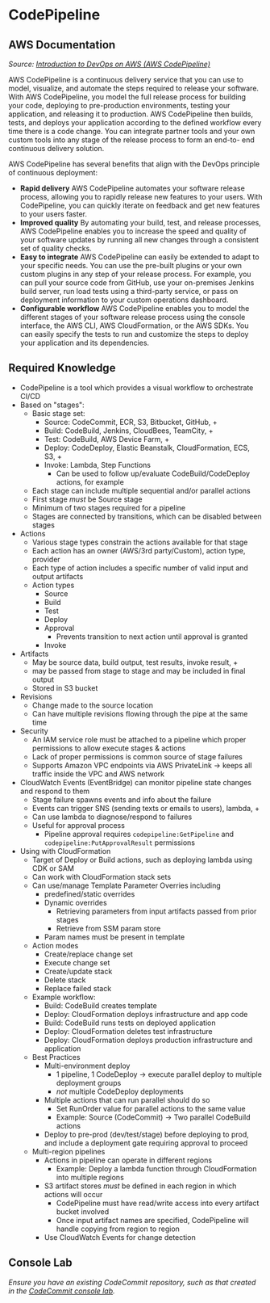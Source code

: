 # CodePipeline

## AWS Documentation

*Source: [Introduction to DevOps on AWS (AWS CodePipeline)](https://docs.aws.amazon.com/pdfs/whitepapers/latest/introduction-devops-aws/introduction-devops-aws.pdf#aws-codepipeline)*

AWS CodePipeline is a continuous delivery service that you can use to model, visualize, and
automate the steps required to release your software. With AWS CodePipeline, you model the full
release process for building your code, deploying to pre-production environments, testing your
application, and releasing it to production. AWS CodePipeline then builds, tests, and deploys your
application according to the defined workflow every time there is a code change. You can integrate
partner tools and your own custom tools into any stage of the release process to form an end-to-
end continuous delivery solution.

AWS CodePipeline has several benefits that align with the DevOps principle of continuous
deployment:

- **Rapid delivery** AWS CodePipeline automates your software release process, allowing you
to rapidly release new features to your users. With CodePipeline, you can quickly iterate on
feedback and get new features to your users faster.
- **Improved quality** By automating your build, test, and release processes, AWS CodePipeline
enables you to increase the speed and quality of your software updates by running all new
changes through a consistent set of quality checks.
- **Easy to integrate** AWS CodePipeline can easily be extended to adapt to your specific needs.
You can use the pre-built plugins or your own custom plugins in any step of your release process.
For example, you can pull your source code from GitHub, use your on-premises Jenkins build
server, run load tests using a third-party service, or pass on deployment information to your
custom operations dashboard.
- **Configurable workflow** AWS CodePipeline enables you to model the different stages of your
software release process using the console interface, the AWS CLI, AWS CloudFormation, or
the AWS SDKs. You can easily specify the tests to run and customize the steps to deploy your
application and its dependencies.

## Required Knowledge

- CodePipeline is a tool which provides a visual workflow to orchestrate CI/CD
- Based on "stages":
    - Basic stage set:
        - Source: CodeCommit, ECR, S3, Bitbucket, GitHub, +
        - Build: CodeBuild, Jenkins, CloudBees, TeamCity, +
        - Test: CodeBuild, AWS Device Farm, +
        - Deploy: CodeDeploy, Elastic Beanstalk, CloudFormation, ECS, S3, +
        - Invoke: Lambda, Step Functions
            - Can be used to follow up/evaluate CodeBuild/CodeDeploy actions, for example
    - Each stage can include multiple sequential and/or parallel actions
    - First stage *must* be Source stage
    - Minimum of two stages required for a pipeline
    - Stages are connected by transitions, which can be disabled between stages
- Actions
    - Various stage types constrain the actions available for that stage
    - Each action has an owner (AWS/3rd party/Custom), action type, provider
    - Each type of action includes a specific number of valid input and output artifacts
    - Action types
        - Source
        - Build
        - Test
        - Deploy
        - Approval
            - Prevents transition to next action until approval is granted
        - Invoke
- Artifacts
    - May be source data, build output, test results, invoke result, +
    - may be passed from stage to stage and may be included in final output
    - Stored in S3 bucket
- Revisions
    - Change made to the source location
    - Can have multiple revisions flowing through the pipe at the same time
- Security
    - An IAM service role must be attached to a pipeline which proper permissions to allow execute
    stages & actions
    - Lack of proper permissions is common source of stage failures
    - Supports Amazon VPC endpoints via AWS PrivateLink -> keeps all traffic inside the VPC and AWS
    network
- CloudWatch Events (EventBridge) can monitor pipeline state changes and respond to them
    - Stage failure spawns events and info about the failure
    - Events can trigger SNS (sending texts or emails to users), lambda, +
    - Can use lambda to diagnose/respond to failures
    - Useful for approval process
        - Pipeline approval requires `codepipeline:GetPipeline` and `codepipeline:PutApprovalResult`
        permissions
- Using with CloudFormation
    - Target of Deploy or Build actions, such as deploying lambda using CDK or SAM
    - Can work with CloudFormation stack sets
    - Can use/manage Template Parameter Overries including
        - predefined/static overrides
        - Dynamic overrides
            - Retrieving parameters from input artifacts passed from prior stages
            - Retrieve from SSM param store
        - Param names must be present in template
    - Action modes
        - Create/replace change set
        - Execute change set
        - Create/update stack
        - Delete stack
        - Replace failed stack
    - Example workflow:
        - Build: CodeBuild creates template
        - Deploy: CloudFormation deploys infrastructure and app code
        - Build: CodeBuild runs tests on deployed application
        - Deploy: CloudFormation deletes test infrastructure
        - Deploy: CloudFormation deploys production infrastructure and application
    - Best Practices
        - Multi-environment deploy
            - 1 pipeline, 1 CodeDeploy -> execute parallel deploy to multiple deployment groups
            - *not* multiple CodeDeploy deployments
        - Multiple actions that can run parallel should do so
            - Set RunOrder value for parallel actions to the same value
            - Example: Source (CodeCommit) -> Two parallel CodeBuild actions
        - Deploy to pre-prod (dev/test/stage) before deploying to prod, and include a deployment
        gate requiring approval to proceed
    - Multi-region pipelines
        - Actions in pipeline can operate in different regions
            - Example: Deploy a lambda function through CloudFormation into multiple regions
        - S3 artifact stores *must* be defined in each region in which actions will occur
            - CodePipeline must have read/write access into every artifact bucket involved
            - Once input artifact names are specified, CodePipeline will handle copying from region
            to region
        - Use CloudWatch Events for change detection

## Console Lab

*Ensure you have an existing CodeCommit repository, such as that created in the
[CodeCommit console lab](./code-commit.md#console-lab).*
